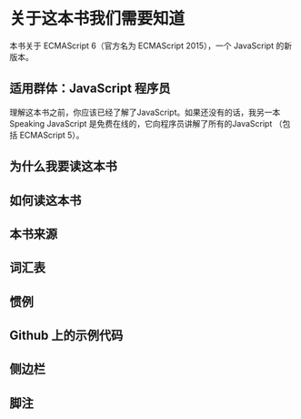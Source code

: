 # 关于这本书我们需要知道

本书关于 ECMAScript 6（官方名为 ECMAScript 2015），一个 JavaScript 的新版本。

## 适用群体：JavaScript 程序员

理解这本书之前，你应该已经了解了JavaScript。如果还没有的话，我另一本 Speaking JavaScript 是免费在线的，它向程序员讲解了所有的JavaScript （包括 ECMAScript 5）。

## 为什么我要读这本书

## 如何读这本书

## 本书来源

## 词汇表

## 惯例

## Github 上的示例代码

## 侧边栏

## 脚注
